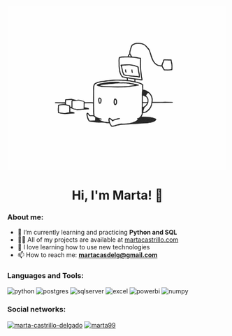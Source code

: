 <div id="header" align="center">
  <img src="https://github.com/MartaCasdelg/MartaCasdelg/blob/main/Banner2.gif" width="500"/>
</div>
<h1 align="center">Hi, I'm Marta! 🌻</h1>


<h3 align="left">About me:</h3>

- 🌱 I’m currently learning and practicing **Python and SQL**
- 👨‍💻 All of my projects are available at [martacastrillo.com](https://martacastrillo.com/)
- 💞️ I love learning how to use new technologies
- 📫 How to reach me: **martacasdelg@gmail.com**


<h3 align="left">Languages and Tools:</h3>
<div id="header" align="left">
    <img src="https://img.shields.io/badge/Python-3776AB?style=for-the-badge&logo=python&logoColor=white" alt="python"/>
  </a> 
    <img src="https://img.shields.io/badge/postgres-%23316192.svg?style=for-the-badge&logo=postgresql&logoColor=white" alt="postgres"/>
  </a>
    <img src="https://img.shields.io/badge/Microsoft%20SQL%20Server-CC2927?style=for-the-badge&logo=microsoft%20sql%20server&logoColor=white" alt="sqlserver"/>
  </a>
    <img src="https://img.shields.io/badge/Microsoft_Excel-217346?style=for-the-badge&logo=microsoft-excel&logoColor=white" alt="excel"/>
  </a>
    <img src="https://img.shields.io/badge/Power_BI-FFBE00?style=for-the-badge&logo=Power-BI&logoColor=white" alt="powerbi"/>
  </a>
    <img src="https://img.shields.io/badge/numpy-%23013243.svg?style=for-the-badge&logo=numpy&logoColor=white" alt="numpy"/>
  </a> 
</div>


<h3 align="left">Social networks:</h3>
<p align="left">
<a href="https://linkedin.com/in/marta-castrillo-delgado" target="blank"><img align="center" src="https://img.shields.io/badge/linkedin-%230077B5.svg?style=for-the-badge&logo=linkedin&logoColor=white" alt="marta-castrillo-delgado" /></a>
<a href="https://kaggle.com/marta99" target="blank"><img align="center" src="https://img.shields.io/badge/Kaggle-035a7d?style=for-the-badge&logo=kaggle&logoColor=white" alt="marta99" /></a>
</p>

&nbsp;
